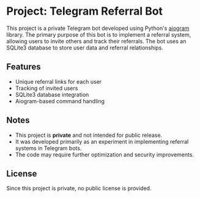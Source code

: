 # Project: Telegram Referral Bot

This project is a private Telegram bot developed using Python's [aiogram](https://github.com/aiogram/aiogram) library. The primary purpose of this bot is to implement a referral system, allowing users to invite others and track their referrals. The bot uses an SQLite3 database to store user data and referral relationships.

## Features

- Unique referral links for each user
- Tracking of invited users
- SQLite3 database integration
- Aiogram-based command handling

## Notes

- This project is **private** and not intended for public release.
- It was developed primarily as an experiment in implementing referral systems in Telegram bots.
- The code may require further optimization and security improvements.

## License

Since this project is private, no public license is provided.

